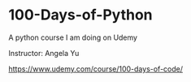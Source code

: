 # 100-Days-of-Python
A python course I am doing on Udemy

Instructor: Angela Yu

https://www.udemy.com/course/100-days-of-code/

